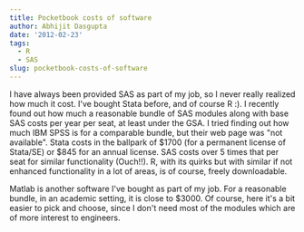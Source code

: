```yaml
---
title: Pocketbook costs of software
author: Abhijit Dasgupta
date: '2012-02-23'
tags:
  - R
  - SAS
slug: pocketbook-costs-of-software
---
```


I have always been provided SAS as part of my job, so I never really realized how much it cost. I've bought Stata before, and of course R :). I recently found out how much a reasonable bundle of SAS modules along with base SAS costs per year per seat, at least under the GSA. I tried finding out how much IBM SPSS is for a comparable bundle, but their web page was "not available". Stata costs in the ballpark of $1700 (for a permanent license of Stata/SE) or $845 for an annual license. SAS costs over 5 times that per seat for similar functionality (Ouch!!). R, with its quirks but with similar if not enhanced functionality in a lot of areas, is of course, freely downloadable.

Matlab is another software I've bought as part of my job. For a reasonable bundle, in an academic setting, it is close to $3000. Of course, here it's a bit easier to pick and choose, since I don't need most of the modules which are of more interest to engineers.
